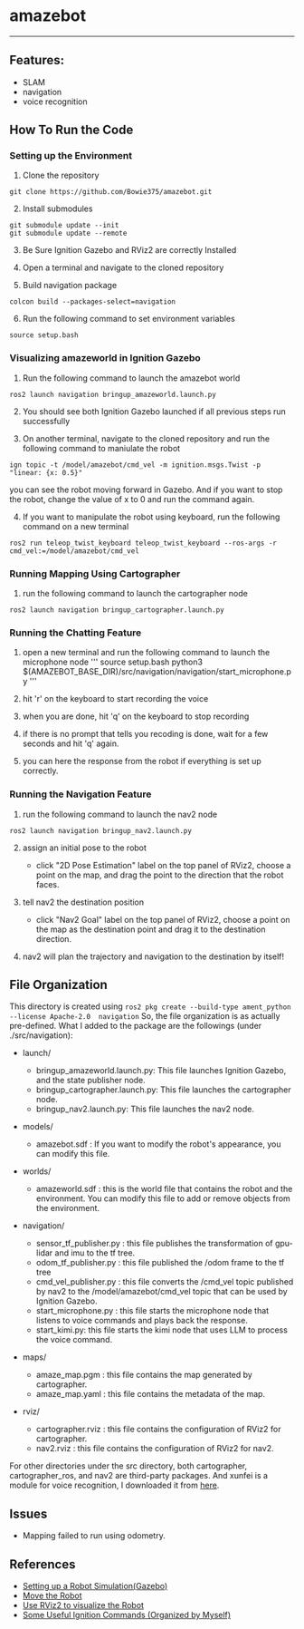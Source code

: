 # amazebot
---

## Features:
- SLAM
- navigation
- voice recognition

## How To Run the Code

### Setting up the Environment
1. Clone the repository
```
git clone https://github.com/Bowie375/amazebot.git
```
2. Install submodules
```
git submodule update --init
git submodule update --remote
```

3. Be Sure Ignition Gazebo and RViz2 are correctly Installed

4. Open a terminal and navigate to the cloned repository

5. Build navigation package
```
colcon build --packages-select=navigation
```

6. Run the following command to set environment variables
```
source setup.bash
```

### Visualizing amazeworld in Ignition Gazebo
1. Run the following command to launch the amazebot world
```
ros2 launch navigation bringup_amazeworld.launch.py
```

2. You should see both Ignition Gazebo launched if all previous steps run successfully

3. On another terminal, navigate to the cloned repository and run the following command to maniulate the robot
```
ign topic -t /model/amazebot/cmd_vel -m ignition.msgs.Twist -p "linear: {x: 0.5}"
```
you can see the robot moving forward in Gazebo. And if you want to stop the robot, change the value of x to 0 and run the command again.

4. If you want to manipulate the robot using keyboard, run the following command on a new terminal
```
ros2 run teleop_twist_keyboard teleop_twist_keyboard --ros-args -r cmd_vel:=/model/amazebot/cmd_vel
```

### Running Mapping Using Cartographer
1. run the following command to launch the cartographer node
```
ros2 launch navigation bringup_cartographer.launch.py
```

### Running the Chatting Feature
1. open a new terminal and run the following command to launch the microphone node
'''
source setup.bash
python3 $(AMAZEBOT_BASE_DIR)/src/navigation/navigation/start_microphone.py
'''

2. hit 'r' on the keyboard to start recording the voice

3. when you are done, hit 'q' on the keyboard to stop recording

4. if there is no prompt that tells you recoding is done, wait for a few seconds and hit 'q' again.

5. you can here the response from the robot if everything is set up correctly.

### Running the Navigation Feature
1. run the following command to launch the nav2 node
```
ros2 launch navigation bringup_nav2.launch.py
```

2. assign an initial pose to the robot 
    - click "2D Pose Estimation" label on the top panel of RViz2, choose a point on the map, and drag the point to the direction that the robot faces.

3. tell nav2 the destination position
    - click "Nav2 Goal" label on the top panel of RViz2, choose a point on the map as the destination point and drag it to the destination direction.

4. nav2 will plan the trajectory and navigation to the destination by itself!

## File Organization
This directory is created using 
    ```
    ros2 pkg create --build-type ament_python --license Apache-2.0  navigation
    ```
So, the file organization is as actually pre-defined. What I added to the package are the followings (under ./src/navigation):
- launch/
    - bringup_amazeworld.launch.py: This file launches Ignition Gazebo, and the state publisher node.
    - bringup_cartographer.launch.py: This file launches the cartographer node.
    - bringup_nav2.launch.py: This file launches the nav2 node.

- models/
    - amazebot.sdf : If you want to modify the robot's appearance, you can modify this file.

- worlds/
    - amazeworld.sdf : this is the world file that contains the robot and the environment. You can modify this file to add or remove objects from the environment.

- navigation/
    - sensor_tf_publisher.py : this file publishes the transformation of gpu-lidar and imu to the tf tree.
    - odom_tf_publisher.py : this file published the /odom frame to the tf tree
    - cmd_vel_publisher.py : this file converts the /cmd_vel topic published by nav2 to the /model/amazebot/cmd_vel topic that can be used by Ignition Gazebo.
    - start_microphone.py : this file starts the microphone node that listens to voice commands and plays back the response.
    - start_kimi.py: this file starts the kimi node that uses LLM to process the voice command.

- maps/
    - amaze_map.pgm : this file contains the map generated by cartographer.
    - amaze_map.yaml : this file contains the metadata of the map.

- rviz/
    - cartographer.rviz : this file contains the configuration of RViz2 for cartographer.
    - nav2.rviz : this file contains the configuration of RViz2 for nav2.

For other directories under the src directory, both cartographer, cartographer_ros, and nav2 are third-party packages. And xunfei is a module for voice recognition, I downloaded it from [here](https://www.xfyun.cn/sdk/dispatcher).

## Issues
- Mapping failed to run using odometry.

## References
- [Setting up a Robot Simulation(Gazebo)](https://docs.ros.org/en/humble/Tutorials/Advanced/Simulators/Gazebo/Gazebo.html)
- [Move the Robot](https://gazebosim.org/docs/latest/moving_robot/)
- [Use RViz2 to visualize the Robot](https://d2lros2foxy.fishros.com/#/humble/chapt8/get_started/2.RVIZ2%E5%8F%AF%E8%A7%86%E5%8C%96URDF%E6%A8%A1%E5%9E%8B)
- [Some Useful Ignition Commands (Organized by Myself)](cmd_reminder.md)
